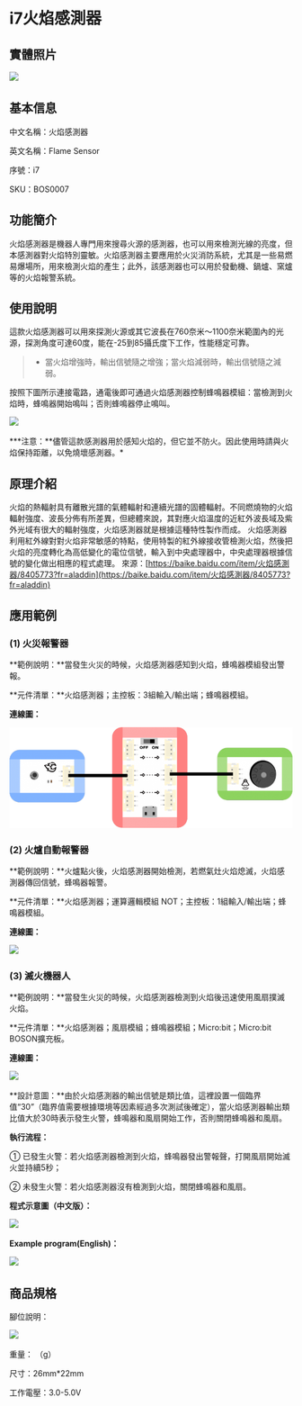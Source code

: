 # i7火焰感測器

## 實體照片

![](../.gitbook/assets/boson-huo-yan-chuan-gan-qi-shi-wu-tu-pian.jpg)

## 基本信息

中文名稱：火焰感測器

英文名稱：Flame Sensor

序號：i7

SKU：BOS0007

## 功能簡介

火焰感測器是機器人專門用來搜尋火源的感測器，也可以用來檢測光線的亮度，但本感測器對火焰特別靈敏。火焰感測器主要應用於火災消防系統，尤其是一些易燃易爆場所，用來檢測火焰的產生；此外，該感測器也可以用於發動機、鍋爐、窯爐等的火焰報警系統。

## 使用說明

這款火焰感測器可以用來探測火源或其它波長在760奈米～1100奈米範圍內的光源，探測角度可達60度，能在-25到85攝氏度下工作，性能穩定可靠。

> * 當火焰增強時，輸出信號隨之增強；當火焰減弱時，輸出信號隨之減弱。

按照下圖所示連接電路，通電後即可通過火焰感測器控制蜂鳴器模組：當檢測到火焰時，蜂鳴器開始鳴叫；否則蜂鳴器停止鳴叫。

![](../.gitbook/assets/boson-huo-yan-chuan-gan-qi-shi-yong-shuo-ming.png)

**\*注意：**儘管這款感測器用於感知火焰的，但它並不防火。因此使用時請與火焰保持距離，以免燒壞感測器。\*

## 原理介紹

火焰的熱輻射具有離散光譜的氣體輻射和連續光譜的固體輻射。不同燃燒物的火焰輻射強度、波長分佈有所差異，但總體來說，其對應火焰溫度的近紅外波長域及紫外光域有很大的輻射強度，火焰感測器就是根據這種特性製作而成。 火焰感測器利用紅外線對對火焰非常敏感的特點，使用特製的紅外線接收管檢測火焰，然後把火焰的亮度轉化為高低變化的電位信號，輸入到中央處理器中，中央處理器根據信號的變化做出相應的程式處理。 來源：[https://baike.baidu.com/item/火焰感測器/8405773?fr=aladdin](https://baike.baidu.com/item/火焰感測器/8405773?fr=aladdin)

## 應用範例

### \(1\) 火災報警器

**範例說明：**當發生火災的時候，火焰感測器感知到火焰，蜂鳴器模組發出警報。

**元件清單：**火焰感測器；主控板：3組輸入/輸出端；蜂鳴器模組。

**連線圖：**

![](../.gitbook/assets/boson-huo-yan-chuan-gan-qi-ying-yong-yang-li-1-lian-xian-tu.png)

### \(2\) 火爐自動報警器

**範例說明：**火爐點火後，火焰感測器開始檢測，若燃氣灶火焰熄滅，火焰感測器傳回信號，蜂鳴器報警。

**元件清單：**火焰感測器；運算邏輯模組 NOT；主控板：1組輸入/輸出端；蜂鳴器模組。

**連線圖：**

![](../.gitbook/assets/boson-huo-yan-chuan-gan-qi-ying-yong-yang-li-2-lian-xian-tu.png)

### \(3\) 滅火機器人

**範例說明：**當發生火災的時候，火焰感測器檢測到火焰後迅速使用風扇撲滅火焰。

**元件清單：**火焰感測器；風扇模組；蜂鳴器模組；Micro:bit；Micro:bit BOSON擴充板。

**連線圖：**

![](../.gitbook/assets/boson-huo-yan-chuan-gan-qi-ying-yong-yang-li-3-lian-xian-tu.png)

**設計意圖：**由於火焰感測器的輸出信號是類比值，這裡設置一個臨界值“30”（臨界值需要根據環境等因素經過多次測試後確定），當火焰感測器輸出類比值大於30時表示發生火警，蜂鳴器和風扇開始工作，否則關閉蜂鳴器和風扇。

**執行流程：**

① 已發生火警：若火焰感測器檢測到火焰，蜂鳴器發出警報聲，打開風扇開始滅火並持續5秒；

② 未發生火警：若火焰感測器沒有檢測到火焰，關閉蜂鳴器和風扇。

**程式示意圖（中文版）：**

![](../.gitbook/assets/boson-huo-yan-chuan-gan-qi-ying-yong-yang-li-3-cheng-xu-shi-yi-tu-zhong-wen-ban.png)

**Example program(English)：**

![](../.gitbook/assets/boson-huo-yan-chuan-gan-qi-ying-yong-yang-li-3-cheng-xu-shi-yi-tu-ying-wen-ban.png)

## 商品規格

腳位說明：

![](../.gitbook/assets/boson-huo-yan-chuan-gan-qi-yin-jiao-shuo-ming.png)

重量： （g）

尺寸：26mm\*22mm

工作電壓：3.0-5.0V


